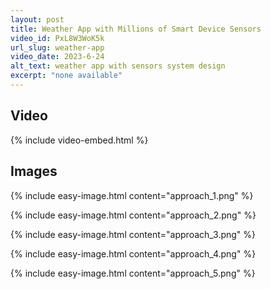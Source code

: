 ```yaml
---
layout: post
title: Weather App with Millions of Smart Device Sensors
video_id: PxL8W3WoK5k
url_slug: weather-app
video_date: 2023-6-24
alt_text: weather app with sensors system design
excerpt: "none available"
---
```



## Video

{% include video-embed.html %}


## Images

{% include easy-image.html content="approach_1.png" %}

{% include easy-image.html content="approach_2.png" %}

{% include easy-image.html content="approach_3.png" %}

{% include easy-image.html content="approach_4.png" %}

{% include easy-image.html content="approach_5.png" %}

